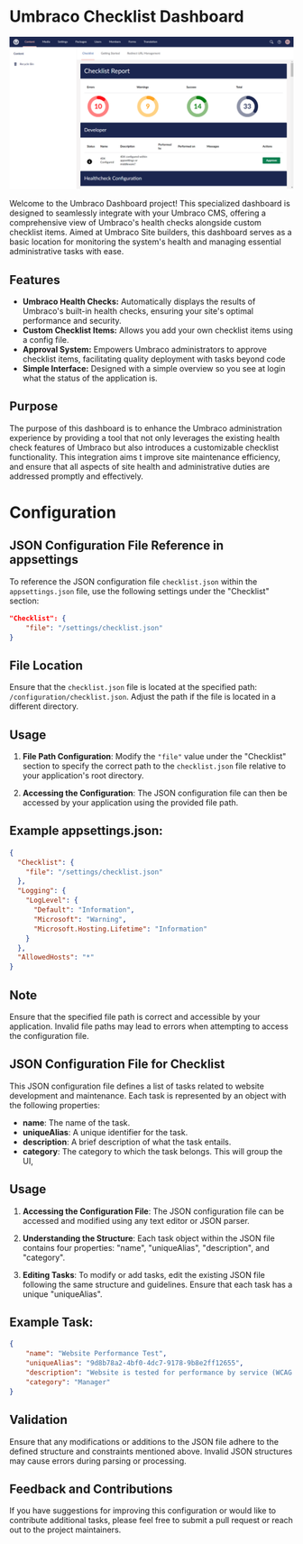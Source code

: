# Umbraco Checklist Dashboard

![Umbraco Healthcheck Screenshot](https://raw.githubusercontent.com/JohanReitsma83/Community.Umbraco.Checklist/main/documentation/screenshot-healthcheck.png "Umbraco Healthcheck")

Welcome to the Umbraco Dashboard project! This specialized dashboard is designed to seamlessly integrate with your Umbraco CMS, offering a comprehensive view of Umbraco's health checks alongside custom checklist items. Aimed at Umbraco Site builders, this dashboard serves as a basic location for monitoring the system's health and managing essential administrative tasks with ease.

## Features

- **Umbraco Health Checks:** Automatically displays the results of Umbraco's built-in health checks, ensuring your site's optimal performance and security.
- **Custom Checklist Items:** Allows you add your own checklist items using a config file.
- **Approval System:** Empowers Umbraco administrators to approve checklist items, facilitating quality deployment with tasks beyond code
- **Simple Interface:** Designed with a simple overview so you see at login what the status of the application is.

## Purpose

The purpose of this dashboard is to enhance the Umbraco administration experience by providing a tool that not only leverages the existing health check features of Umbraco but also introduces a customizable checklist functionality. This integration aims t improve site maintenance efficiency, and ensure that all aspects of site health and administrative duties are addressed promptly and effectively.



# Configuration

## JSON Configuration File Reference in appsettings

To reference the JSON configuration file `checklist.json` within the `appsettings.json` file, use the following settings under the "Checklist" section:

```json
"Checklist": {
    "file": "/settings/checklist.json"
}
```

## File Location

Ensure that the `checklist.json` file is located at the specified path: `/configuration/checklist.json`. Adjust the path if the file is located in a different directory.

## Usage

1. **File Path Configuration**: Modify the `"file"` value under the "Checklist" section to specify the correct path to the `checklist.json` file relative to your application's root directory.

2. **Accessing the Configuration**: The JSON configuration file can then be accessed by your application using the provided file path.

## Example appsettings.json:

```json
{
  "Checklist": {
    "file": "/settings/checklist.json"
  },
  "Logging": {
    "LogLevel": {
      "Default": "Information",
      "Microsoft": "Warning",
      "Microsoft.Hosting.Lifetime": "Information"
    }
  },
  "AllowedHosts": "*"
}
```

## Note

Ensure that the specified file path is correct and accessible by your application. Invalid file paths may lead to errors when attempting to access the configuration file.


## JSON Configuration File for Checklist

This JSON configuration file defines a list of tasks related to website development and maintenance. Each task is represented by an object with the following properties:

- **name**: The name of the task.
- **uniqueAlias**: A unique identifier for the task.
- **description**: A brief description of what the task entails.
- **category**: The category to which the task belongs. This will group the UI,

## Usage

1. **Accessing the Configuration File**: The JSON configuration file can be accessed and modified using any text editor or JSON parser.

2. **Understanding the Structure**: Each task object within the JSON file contains four properties: "name", "uniqueAlias", "description", and "category".

3. **Editing Tasks**: To modify or add tasks, edit the existing JSON file following the same structure and guidelines. Ensure that each task has a unique "uniqueAlias".


## Example Task:

```json
{
    "name": "Website Performance Test",
    "uniqueAlias": "9d8b78a2-4bf0-4dc7-9178-9b8e2ff12655",
    "description": "Website is tested for performance by service (WCAG + Pagespeed) and is OK",
    "category": "Manager"
}
```

## Validation

Ensure that any modifications or additions to the JSON file adhere to the defined structure and constraints mentioned above. Invalid JSON structures may cause errors during parsing or processing.

## Feedback and Contributions

If you have suggestions for improving this configuration or would like to contribute additional tasks, please feel free to submit a pull request or reach out to the project maintainers.

